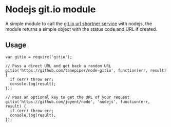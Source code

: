 Nodejs git.io module
====================

A simple module to call the [git.io url shortner service](https://github.com/blog/985-git-io-github-url-shortener) with
nodejs, the module returns a simple object with the status code and URL if created.

Usage
-----

    var gitio = require('gitio');

    // Pass a direct URL and get back a random URL
    gitio('https://github.com/tanepiper/node-gitio', function(err, result) {
      if (err) throw err;
      console.log(result);
    });

    // Pass an optional key to get the URL of your request
    gitio('https://github.com/joyent/node', 'nodejs', function(err, result) {
      if (err) throw err;
      console.log(result);
    });
